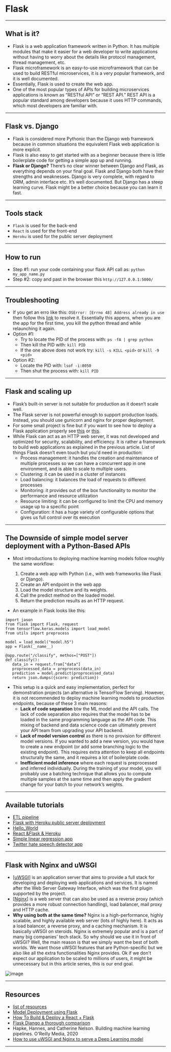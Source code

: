 # Flask
***

## What is it?
- Flask is a web application framework written in Python. It has multiple modules that make it easier for a web developer to write applications without having to worry about the details like protocol management, thread management, etc.
- Flask microframework is an easy-to-use microframework that can be used to build RESTful microservices, it is a very popular framework, and it is well documented.
- Essentially, Flask is used to create the web app.
- One of the most popular types of APIs for building microservices applications is known as “RESTful API” or “REST API.” REST API is a popular standard among developers because it uses HTTP commands, which most developers are familiar with.
***

## Flask vs. Django
- Flask is considered more Pythonic than the Django web framework because in common situations the equivalent Flask web application is more explicit.
- Flask is also easy to get started with as a beginner because there is little boilerplate code for getting a simple app up and running.
- **Flask or Django?** There’s no clear winner between Django and Flask, as everything depends on your final goal. Flask and Django both have their strengths and weaknesses. Django is very complete, with regard to ORM, admin interface etc. It’s well documented. But Django has a steep learning curve. Flask might be a better choice because you can learn it fast.
***

## Tools stack
- `Flask` is used for the back-end
- `React` is used for the front-end
- `Heroku` is used for the public server deployment
***

## How to run
- Step #1: run your code containing your flask API call as: `python my_app_name.py`
- Step #2: copy and past in the browser this `http://127.0.0.1:5000/`
***

## Troubleshooting
- If you get an erro like this: `OSError: [Errno 48] Address already in use` then follow this [link](https://ishaileshmishra.medium.com/the-python-flask-problem-socket-error-errno-48-address-already-in-use-4d074847587e) to resolve it. Essentially this appens, when you are the app for the first time, you kill the python thread and while relaunching it again.
- Option #1:
   - Try to locate the PID of the process with: `ps -fA | grep python`
   - Then kill the PID with: `kill PID`
   - If the one above does not work try: `kill -s KILL <pid>` or `kill -9 <pid>`
- Option #2:
   - Locate the PID with: `lsof -i:8050`
   -  Then shut the process with: `kill PID`
***

## Flask and scaling up
- Flask’s built-in server is not suitable for production as it doesn’t scale well. 
- The Flask server is not powerful enough to support production loads. Instead, you should use gunicorn and nginx for proper deployment.
- For some small project is fine but if you want to see how to deploy a Flask application properly see [this](https://flask.palletsprojects.com/en/1.1.x/deploying/) or [this](https://theaisummer.com/uwsgi-nginx/).
- While Flask can act as an HTTP web server, it was not developed and optimized for security, scalability, and efficiency. It is rather a framework to build web applications as explained in the previous article. List of things Flask doesn’t even touch but you'd need in production:
   - Process management: it handles the creation and maintenance of multiple processes so we can have a concurrent app in one environment, and is able to scale to multiple users.
   - Clustering: it can be used in a cluster of instances
   - Load balancing: it balances the load of requests to different processes
   - Monitoring: it provides out of the box functionality to monitor the performance and resource utilization
   - Resource limiting: it can be configured to limit the CPU and memory usage up to a specific point
   - Configuration: it has a huge variety of configurable options that gives us full control over its execution
***

## The Downside of simple model server deployment with a Python-Based APIs
- Most introductions to deploying machine learning models follow roughly the same workflow:
   1. Create a web app with Python (i.e., with web frameworks like Flask or Django).
   2. Create an API endpoint in the web app
   3. Load the model structure and its weights.
   4. Call the predict method on the loaded model.
   5. Return the prediction results as an HTTP request.

- An example in Flask looks like this:
```
import jason
from flask import Flask, request
from tensorflow.keras.models import load_model
from utils import preprocess

model = load_model("model.h5")
app = Flask(__name__)

@app.route("/classify", methos=["POST"])
def classify():
   data_in = request.from["data"]
   proprocessed_data = preprocess(data_in)
   prediction = model.predict(proprocessed_data)
   return json.dumps({score: prediction})
```

- This setup is a quick and easy implementation, perfect for demonstration projects (an alternative is TensorFlow Serving). However, it is not recommended to deploy machine learning models to production endpoints, because of these 3 main reasons:
   - **Lack of code separation** btw the ML model and the API calls. The lack of code separation also requires that the model has to be loaded in the same programming language as the API code. This mixing of backend and data science code can ultimately prevent your API team from upgrading your API backend. 
   - **Lack of model version control** as there is no provision for different model versions. If you wanted to add a new version, you would have to create a new endpoint (or add some branching logic to the existing endpoint). This requires extra attention to keep all endpoints structurally the same, and it requires a lot of boilerplate code. 
   - **Inefficient model inference** where each request is preprocessed and inferred individually. During the training of your model, you will probably use a batching technique that allows you to compute multiple samples at the same time and then apply the gradient change for your batch to your network’s weights. 
***

## Available tutorials
- [ETL pipeline](https://github.com/kyaiooiayk/Flask-Notes/tree/main/tutorials/ETL_pipeline)
- [Flask with Heroku public server deployment](https://github.com/kyaiooiayk/Flask-Notes/tree/main/tutorials/Flask_and_Heroku_public_server)
- [Hello_World](https://github.com/kyaiooiayk/Flask-Notes/tree/main/tutorials/Hello_World)
- [React &Flask & Heroku](https://github.com/kyaiooiayk/Flask-Notes/tree/main/tutorials/React_Flask_Heroku)
- [Simple linear regression app](https://github.com/kyaiooiayk/Flask-Notes/tree/main/tutorials/Simple_linear_regression)
- [Twitter hate speech detector app](https://github.com/kyaiooiayk/Flask-Notes/tree/main/tutorials/Twitter_hate_speech_detector)
***

## Flask with Nginx and uWSGI
- [[uWSGI](https://uwsgi-docs.readthedocs.io/en/latest/)] is an application server that aims to provide a full stack for developing and deploying web applications and services. It is named after the Web Server Gateway Interface, which was the first plugin supported by the project.
- [[Nginx](https://www.nginx.com/)] is a web server that can also be used as a reverse proxy (which provides a more robust connection handling), load balancer, mail proxy and HTTP cache.
- **Why using both at the same time?** Nginx is a high-performance, highly scalable, and highly available web server (lots of highly here). It acts as a load balancer, a reverse proxy, and a caching mechanism. It is basically uWSGI on steroids. Nginx is extremely popular and is a part of many big companies' tech stack. So why should we use it in front of uWSGI? Well, the main reason is that we simply want the best of both worlds. We want those uWSGI features that are Python-specific but we also like all the extra functionalities Nginx provides. Ok if we don't expect our application to be scaled to millions of users, it might be unnecessary but in this article series, this is our end goal.

![image](https://user-images.githubusercontent.com/89139139/211042157-326ffac2-71ca-449e-ad10-16055fa6b20b.png)

***

## Resources
- [list of resources](https://www.fullstackpython.com/flask.html)
- [Model Deployment using Flask](https://towardsdatascience.com/model-deployment-using-flask-c5dcbb6499c9)
- [How To Build & Deploy a React + Flask](https://towardsdatascience.com/build-deploy-a-react-flask-app-47a89a5d17d9)
- [Flask Django a thorough comparison](https://codesource.io/flask-vs-django-an-in-depth-comparison/)
- Hapke, Hannes, and Catherine Nelson. Building machine learning pipelines. O'Reilly Media, 2020
- [How to use uWSGI and Nginx to serve a Deep Learning model](https://theaisummer.com/uwsgi-nginx/)
***
